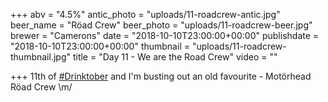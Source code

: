 +++
abv = "4.5%"
antic_photo = "uploads/11-roadcrew-antic.jpg"
beer_name = "Röad Crew"
beer_photo = "uploads/11-roadcrew-beer.jpg"
brewer = "Camerons"
date = "2018-10-10T23:00:00+00:00"
publishdate = "2018-10-10T23:00:00+00:00"
thumbnail = "uploads/11-roadcrew-thumbnail.jpg"
title = "Day 11 - We are the Road Crew"
video = ""

+++
11th of [#Drinktober](https://www.facebook.com/hashtag/drinktober?source=feed_text&epa=HASHTAG) and I'm busting out an old favourite - Motörhead Röad Crew \\m/